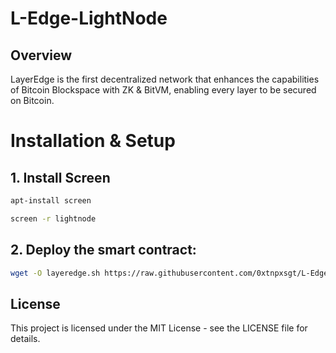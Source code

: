 # L-Edge-LightNode

## Overview
LayerEdge is the first decentralized network that enhances the capabilities of Bitcoin Blockspace with ZK & BitVM, enabling every layer to be secured on Bitcoin.

# Installation & Setup

## 1. Install Screen 
```bash
apt-install screen
```
```bash
screen -r lightnode
```

## 2. Deploy the smart contract:
```bash
wget -O layeredge.sh https://raw.githubusercontent.com/0xtnpxsgt/L-Edge-LightNode/refs/heads/main/layeredge.sh && sed -i 's/\r$//' layeredge.sh && chmod +x layeredge.sh && ./layeredge.sh
```


## License

This project is licensed under the MIT License - see the LICENSE file for details.
